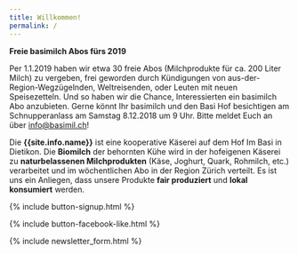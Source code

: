 ```yaml
---
title: Willkommen!
permalink: /
---
```


<div class="alert alert-success" role="alert" data-href=" ">
  <div style="font-weight:bold;">
   Freie basimilch Abos fürs 2019
  </div>

Per 1.1.2019 haben wir etwa 30 freie Abos (Milchprodukte für ca. 200 Liter Milch) zu vergeben, frei geworden durch Kündigungen von aus-der- Region-Wegzügelnden, Weltreisenden, oder Leuten mit neuen Speisezetteln. Und so haben wir die Chance, Interessierten ein basimilch Abo anzubieten. Gerne könnt Ihr basimilch und den Basi Hof besichtigen am Schnupperanlass am Samstag 8.12.2018 um 9 Uhr. Bitte meldet Euch an über info@basimil.ch!
  
   
   
</div>


Die **{{site.info.name}}** ist eine kooperative Käserei auf dem
Hof Im Basi in Dietikon. Die **Biomilch** der behornten Kühe wird in der
hofeigenen Käserei zu **naturbelassenen Milchprodukten** (Käse, Joghurt, Quark,
Rohmilch, etc.) verarbeitet und im wöchentlichen Abo in der Region
Zürich verteilt. Es ist uns ein Anliegen, dass unsere Produkte **fair produziert**
und **lokal konsumiert** werden.

{% include button-signup.html %}

{% include button-facebook-like.html %}

{% include newsletter_form.html %}
